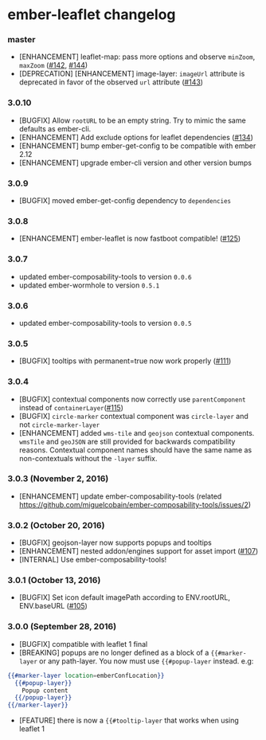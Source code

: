 # ember-leaflet changelog

### master
- [ENHANCEMENT] leaflet-map: pass more options and observe `minZoom`, `maxZoom` ([#142](https://github.com/miguelcobain/ember-leaflet/pull/142), [#144](https://github.com/miguelcobain/ember-leaflet/pull/144))
- [DEPRECATION] [ENHANCEMENT] image-layer: `imageUrl` attribute is deprecated in favor of the observed `url` attribute ([#143](https://github.com/miguelcobain/ember-leaflet/pull/143))

### 3.0.10
- [BUGFIX] Allow `rootURL` to be an empty string. Try to mimic the same defaults as ember-cli.
- [ENHANCEMENT] Add exclude options for leaflet dependencies ([#134](https://github.com/miguelcobain/ember-leaflet/pull/134))
- [ENHANCEMENT] bump ember-get-config to be compatible with ember 2.12
- [ENHANCEMENT] upgrade ember-cli version and other version bumps

### 3.0.9
- [BUGFIX] moved ember-get-config dependency to `dependencies`

### 3.0.8
- [ENHANCEMENT] ember-leaflet is now fastboot compatible! ([#125](https://github.com/miguelcobain/ember-leaflet/pull/125))

### 3.0.7
- updated ember-composability-tools to version `0.0.6`
- updated ember-wormhole to version `0.5.1`

### 3.0.6
- updated ember-composability-tools to version `0.0.5`

### 3.0.5
- [BUGFIX] tooltips with permanent=true now work properly ([#111](https://github.com/miguelcobain/ember-leaflet/issues/111))

### 3.0.4
- [BUGFIX] contextual components now correctly use `parentComponent` instead of `containerLayer`([#115](https://github.com/miguelcobain/ember-leaflet/pull/115))
- [BUGFIX] `circle-marker` contextual component was `circle-layer` and not `circle-marker-layer`
- [ENHANCEMENT] added `wms-tile` and `geojson` contextual components. `wmsTile` and `geoJSON` are still provided for backwards compatibility reasons. Contextual component names should have the same name as non-contextuals without the `-layer` suffix.

### 3.0.3 (November 2, 2016)
- [ENHANCEMENT] update ember-composability-tools (related https://github.com/miguelcobain/ember-composability-tools/issues/2)

### 3.0.2 (October 20, 2016)
- [BUGFIX] geojson-layer now supports popups and tooltips
- [ENHANCEMENT] nested addon/engines support for asset import ([#107](https://github.com/miguelcobain/ember-leaflet/pull/107))
- [INTERNAL] Use ember-composability-tools!

### 3.0.1 (October 13, 2016)
- [BUGFIX] Set icon default imagePath according to ENV.rootURL, ENV.baseURL ([#105](https://github.com/miguelcobain/ember-leaflet/pull/105))

### 3.0.0 (September 28, 2016)
- [BUGFIX] compatible with leaflet 1 final
- [BREAKING] popups are no longer defined as a block of a `{{#marker-layer` or any path-layer.
  You now must use `{{#popup-layer` instead. e.g:
```hbs
{{#marker-layer location=emberConfLocation}}
  {{#popup-layer}}
    Popup content
  {{/popup-layer}}
{{/marker-layer}}
```
- [FEATURE] there is now a `{{#tooltip-layer` that works when using leaflet 1
